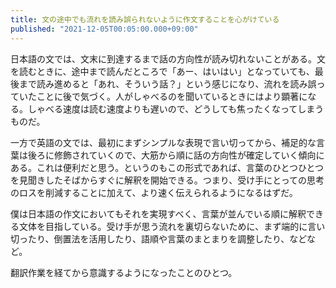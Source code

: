 ```yaml
---
title: 文の途中でも流れを読み誤られないように作文することを心がけている
published: "2021-12-05T00:05:00.000+09:00"
---
```


日本語の文では、文末に到達するまで話の方向性が読み切れないことがある。文を読むときに、途中まで読んだところで「あー、はいはい」となっていても、最後まで読み進めると「あれ、そういう話？」という感じになり、流れを読み誤っていたことに後で気づく。人がしゃべるのを聞いているときにはより顕著になる。しゃべる速度は読む速度よりも遅いので、どうしても焦ったくなってしまうものだ。

一方で英語の文では、最初にまずシンプルな表現で言い切ってから、補足的な言葉は後ろに修飾されていくので、大筋から順に話の方向性が確定していく傾向にある。これは便利だと思う。というのもこの形式であれば、言葉のひとつひとつを見聞きしたそばからすぐに解釈を開始できる。つまり、受け手にとっての思考のロスを削減することに加えて、より速く伝えられるようになるはずだ。

僕は日本語の作文においてもそれを実現すべく、言葉が並んでいる順に解釈できる文体を目指している。受け手が思う流れを裏切らないために、まず端的に言い切ったり、倒置法を活用したり、語順や言葉のまとまりを調整したり、などなど。

翻訳作業を経てから意識するようになったことのひとつ。
